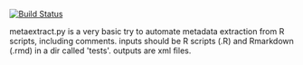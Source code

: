 [![Build Status](https://travis-ci.org/m-schu/metaextract.svg?branch=master)](https://travis-ci.org/m-schu/metaextract)

metaextract.py is a very basic try to automate metadata extraction from R scripts, including comments. inputs should be R scripts (.R) and Rmarkdown (.rmd) in a dir called 'tests'. outputs are xml files.